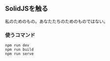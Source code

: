 ## SolidJSを触る

私のためのもの。あなたたちのためのものではない。

### 使うコマンド

```
npm run dev
npm run build
npm run serve
```
